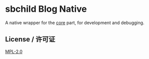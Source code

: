 # sbchild Blog Native

A native wrapper for the [core](../) part, for development and debugging.

## License / 许可证

[MPL-2.0](./LICENSE)
